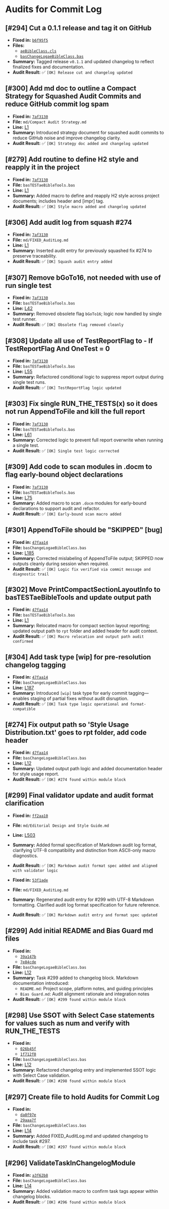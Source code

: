 # Audits for Commit Log

## [#294] Cut a 0.1.1 release and tag it on GitHub

- **Fixed in:** [`b6f95f5`](https://github.com/adaept/aeBibleClass/commit/b6f95f5a1d2a8c2428f8a69146ef5566fb5c14b2)
- **Files:**
  - [`aeBibleClass.cls`](https://github.com/adaept/aeBibleClass/blob/b6f95f5/src/aeBibleClass.cls)
  - [`basChangeLogaeBibleClass.bas`](https://github.com/adaept/aeBibleClass/blob/b6f95f5/src/basChangeLogaeBibleClass.bas)
- **Summary:** Tagged release `v0.1.1` and updated changelog to reflect finalized fixes and documentation.
- **Audit Result:** ✅ `[OK] Release cut and changelog updated`

## [#300] Add md doc to outline a Compact Strategy for Squashed Audit Commits and reduce GitHub commit log spam

- **Fixed in:** [`7af3130`](https://github.com/adaept/aeBibleClass/commit/7af31303b2dae7204f23d6e0d5916307eaf38b05)
- **File:** `md/Compact Audit Strategy.md`
- **Line:** [L1](https://github.com/adaept/aeBibleClass/blob/7af31303/src/md/Compact%20Audit%20Strategy.md#L1)
- **Summary:** Introduced strategy document for squashed audit commits to reduce GitHub noise and improve changelog clarity.
- **Audit Result:** ✅ `[OK] Strategy doc added and changelog updated`

## [#279] Add routine to define H2 style and reapply it in the project

- **Fixed in:** [`7af3130`](https://github.com/adaept/aeBibleClass/commit/7af31303b2dae7204f23d6e0d5916307eaf38b05)
- **File:** `basTESTaeBibleTools.bas`
- **Line:** [L1](https://github.com/adaept/aeBibleClass/blob/7af31303/src/basTESTaeBibleTools.bas#L1)
- **Summary:** Added macro to define and reapply H2 style across project documents; includes header and [impr] tag.
- **Audit Result:** ✅ `[OK] Style macro added and changelog updated`

## [#306] Add audit log from squash #274

- **Fixed in:** [`7af3130`](https://github.com/adaept/aeBibleClass/commit/7af31303b2dae7204f23d6e0d5916307eaf38b05)
- **File:** `md/FIXED_AuditLog.md`
- **Line:** [L1](https://github.com/adaept/aeBibleClass/blob/7af31303/src/md/FIXED_AuditLog.md#L1)
- **Summary:** Inserted audit entry for previously squashed fix #274 to preserve traceability.
- **Audit Result:** ✅ `[OK] Squash audit entry added`

## [#307] Remove bGoTo16, not needed with use of run single test

- **Fixed in:** [`7af3130`](https://github.com/adaept/aeBibleClass/commit/7af31303b2dae7204f23d6e0d5916307eaf38b05)
- **File:** `basTESTaeBibleTools.bas`
- **Line:** [L42](https://github.com/adaept/aeBibleClass/blob/7af31303/src/basTESTaeBibleTools.bas#L42)
- **Summary:** Removed obsolete flag `bGoTo16`; logic now handled by single test runner.
- **Audit Result:** ✅ `[OK] Obsolete flag removed cleanly`

## [#308] Update all use of TestReportFlag to - If TestReportFlag And OneTest = 0

- **Fixed in:** [`7af3130`](https://github.com/adaept/aeBibleClass/commit/7af31303b2dae7204f23d6e0d5916307eaf38b05)
- **File:** `basTESTaeBibleTools.bas`
- **Line:** [L55](https://github.com/adaept/aeBibleClass/blob/7af31303/src/basTESTaeBibleTools.bas#L55)
- **Summary:** Refactored conditional logic to suppress report output during single test runs.
- **Audit Result:** ✅ `[OK] TestReportFlag logic updated`

## [#303] Fix single RUN_THE_TESTS(x) so it does not run AppendToFile and kill the full report

- **Fixed in:** [`7af3130`](https://github.com/adaept/aeBibleClass/commit/7af31303b2dae7204f23d6e0d5916307eaf38b05)
- **File:** `basTESTaeBibleTools.bas`
- **Line:** [L61](https://github.com/adaept/aeBibleClass/blob/7af31303/src/basTESTaeBibleTools.bas#L61)
- **Summary:** Corrected logic to prevent full report overwrite when running a single test.
- **Audit Result:** ✅ `[OK] Single test logic corrected`

## [#309] Add code to scan modules in .docm to flag early-bound object declarations

- **Fixed in:** [`7af3130`](https://github.com/adaept/aeBibleClass/commit/7af31303b2dae7204f23d6e0d5916307eaf38b05)
- **File:** `basTESTaeBibleTools.bas`
- **Line:** [L75](https://github.com/adaept/aeBibleClass/blob/7af31303/src/basTESTaeBibleTools.bas#L75)
- **Summary:** Added macro to scan `.docm` modules for early-bound declarations to support audit and refactor.
- **Audit Result:** ✅ `[OK] Early-bound scan macro added`

## [#301] AppendToFile should be "SKIPPED" [bug]

- **Fixed in:** [`47faa14`](https://github.com/adaept/aeBibleClass/commit/47faa142c479a485167755cef65eb87290399504)
- **File:** `basChangeLogaeBibleClass.bas`
- **Line:** [L185](https://github.com/adaept/aeBibleClass/blob/fcc07412eddc3c3498affa5c0955c1a3db0a9779/src/basChangeLogaeBibleClass.bas#L185)
- **Summary:** Corrected mislabeling of AppendToFile output; SKIPPED now outputs cleanly during session when required.
- **Audit Result:** ✅ `[OK] Logic fix verified via commit message and diagnostic trail`

## [#302] Move PrintCompactSectionLayoutInfo to basTESTaeBibleTools and update output path

- **Fixed in:** [`47faa14`](https://github.com/adaept/aeBibleClass/commit/47faa142c479a485167755cef65eb87290399504)
- **File:** `basTESTaeBibleTools.bas`
- **Line:** [L1](https://github.com/adaept/aeBibleClass/blob/fcc07412eddc3c3498affa5c0955c1a3db0a9779/src/basTESTaeBibleTools.bas#L1)
- **Summary:** Relocated macro for compact section layout reporting; updated output path to `rpt` folder and added header for audit context.
- **Audit Result:** ✅ `[OK] Macro relocation and output path audit confirmed`

## [#304] Add task type [wip] for pre-resolution changelog tagging

- **Fixed in:** [`47faa14`](https://github.com/adaept/aeBibleClass/commit/47faa142c479a485167755cef65eb87290399504)
- **File:** `basChangeLogaeBibleClass.bas`
- **Line:** [L187](https://github.com/adaept/aeBibleClass/blob/fcc07412eddc3c3498affa5c0955c1a3db0a9779/src/basChangeLogaeBibleClass.bas#L187)
- **Summary:** Introduced `[wip]` task type for early commit tagging—enables staging of partial fixes without audit disruption.
- **Audit Result:** ✅ `[OK] Task type logic operational and format-compatible`

## [#274] Fix output path so 'Style Usage Distribution.txt' goes to rpt folder, add code header

- **Fixed in:** [`47faa14`](https://github.com/adaept/aeBibleClass/commit/47faa142c479a485167755cef65eb87290399504)
- **File:** `basChangeLogaeBibleClass.bas`
- **Line:** [L12](https://github.com/adaept/aeBibleClass/blob/fcc07412eddc3c3498affa5c0955c1a3db0a9779/src/basChangeLogaeBibleClass.bas#L12)
- **Summary:** Updated output path logic and added documentation header for style usage report.
- **Audit Result:** ✅ `[OK] #274 found within module block`

## [#299] Final validator update and audit format clarification

- **Fixed in:** [`ff2aa10`](https://github.com/adaept/aeBibleClass/commit/ff2aa102a1aabcd00f330c6475693527ff79c200)
- **File:** `md/Editorial Design and Style Guide.md`
- **Line:** [L503](https://github.com/adaept/aeBibleClass/commit/ff2aa102a1aabcd00f330c6475693527ff79c200#diff-0ef90a4f6297d8bd3147bdae1da9222de0a0a1b9ea1f82a86f0178671d227029R503)
- **Summary:** Added formal specification of Markdown audit log format, clarifying UTF-8 compatibility and distinction from ASCII-only macro diagnostics.
- **Audit Result:** ✅ `[OK] Markdown audit format spec added and aligned with validator logic`

- **Fixed in:** [`53f1ade`](https://github.com/adaept/aeBibleClass/commit/53f1ade0e531a31021ea794ce1aa1f6f9fcfa96e)
- **File:** `md/FIXED_AuditLog.md`
- **Summary:** Regenerated audit entry for #299 with UTF-8 Markdown formatting. Clarified audit log format specification for future reference.
- **Audit Result:** ✅ `[OK] Markdown audit entry and format spec updated`

## [#299] Add initial README and Bias Guard md files

- **Fixed in:**
  - [`39a147b`](https://github.com/adaept/aeBibleClass/commit/39a147bd719b01da113dc4d367cf1dec1d319b96)
  - [`7e84cde`](https://github.com/adaept/aeBibleClass/commit/7e84cdee435d95084af20518ef3b76b5240633fb)
- **File:** `basChangeLogaeBibleClass.bas`
- **Line:** [L12](https://github.com/adaept/aeBibleClass/blob/main/src/basChangeLogaeBibleClass.bas#L12)
- **Summary:** Task #299 added to changelog block. Markdown documentation introduced:
  - `README.md`: Project scope, platform notes, and guiding principles
  - `Bias Guard.md`: Audit alignment rationale and integration notes
- **Audit Result:** ✅ `[OK] #299 found within module block`

## [#298] Use SSOT with Select Case statements for values such as num and verify with RUN_THE_TESTS

- **Fixed in:**
  - [`026b45f`](https://github.com/adaept/aeBibleClass/commit/026b45f0cc180ed0de5733240264b368bcc654eb)
  - [`1f712f0`](https://github.com/adaept/aeBibleClass/commit/1f712f01ff7bcdb504ba2e906e8e5244a834ad03)
- **File:** `basChangeLogaeBibleClass.bas`
- **Line:** [L12](https://github.com/adaept/aeBibleClass/blob/fcc07412eddc3c3498affa5c0955c1a3db0a9779/src/basChangeLogaeBibleClass.bas#L12)
- **Summary:** Refactored changelog entry and implemented SSOT logic with Select Case validation.
- **Audit Result:** ✅ `[OK] #298 found within module block`

## [#297] Create file to hold Audits for Commit Log

- **Fixed in:**
  - [`da0f97e`](https://github.com/adaept/aeBibleClass/commit/da0f97ee6a62defe528eb3fb6dc4fe27680fa830)
  - [`29aaa7f`](https://github.com/adaept/aeBibleClass/commit/29aaa7ffb0689e1038cb2d1c0014a980e4cc8af2)
- **File:** `basChangeLogaeBibleClass.bas`
- **Line:** [L14](https://github.com/adaept/aeBibleClass/blob/fcc07412eddc3c3498affa5c0955c1a3db0a9779/src/basChangeLogaeBibleClass.bas#L14)
- **Summary:** Added FIXED_AuditLog.md and updated changelog to include task #297.
- **Audit Result:** ✅ `[OK] #297 found within module block`

## [#296] ValidateTaskInChangelogModule

- **Fixed in:** [`a3f62b8`](https://github.com/adaept/aeBibleClass/commit/a3f62b85c8106efaf5bbfa5d07824474e23f1f82)
- **File:** `basChangeLogaeBibleClass.bas`
- **Line:** [L14](https://github.com/adaept/aeBibleClass/blob/fcc07412eddc3c3498affa5c0955c1a3db0a9779/src/basChangeLogaeBibleClass.bas#L14)
- **Summary:** Added validation macro to confirm task tags appear within changelog blocks.
- **Audit Result:** ✅ `[OK] #296 found within module block`
